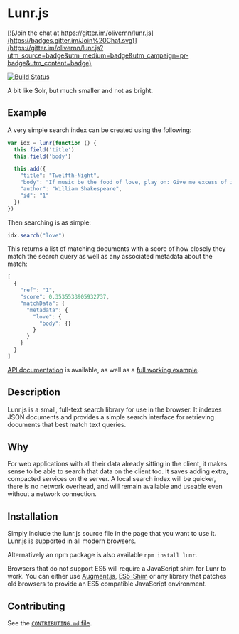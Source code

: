 # Lunr.js

[![Join the chat at https://gitter.im/olivernn/lunr.js](https://badges.gitter.im/Join%20Chat.svg)](https://gitter.im/olivernn/lunr.js?utm_source=badge&utm_medium=badge&utm_campaign=pr-badge&utm_content=badge)

[![Build Status](https://travis-ci.org/olivernn/lunr.js.png?branch=master)](https://travis-ci.org/olivernn/lunr.js)

A bit like Solr, but much smaller and not as bright.

## Example

A very simple search index can be created using the following:

```javascript
var idx = lunr(function () {
  this.field('title')
  this.field('body')

  this.add({
    "title": "Twelfth-Night",
    "body": "If music be the food of love, play on: Give me excess of it…",
    "author": "William Shakespeare",
    "id": "1"
  })
})
```

Then searching is as simple:

```javascript
idx.search("love")
```

This returns a list of matching documents with a score of how closely they match the search query as well as any associated metadata about the match:

```javascript
[
  {
    "ref": "1",
    "score": 0.3535533905932737,
    "matchData": {
      "metadata": {
        "love": {
          "body": {}
        }
      }
    }
  }
]
```

[API documentation](https://lunrjs.com/docs/index.html) is available, as well as a [full working example](https://olivernn.github.io/moonwalkers/).

## Description

Lunr.js is a small, full-text search library for use in the browser.  It indexes JSON documents and provides a simple search interface for retrieving documents that best match text queries.

## Why

For web applications with all their data already sitting in the client, it makes sense to be able to search that data on the client too.  It saves adding extra, compacted services on the server.  A local search index will be quicker, there is no network overhead, and will remain available and useable even without a network connection.

## Installation

Simply include the lunr.js source file in the page that you want to use it.  Lunr.js is supported in all modern browsers.

Alternatively an npm package is also available `npm install lunr`.

Browsers that do not support ES5 will require a JavaScript shim for Lunr to work. You can either use [Augment.js](https://github.com/olivernn/augment.js), [ES5-Shim](https://github.com/kriskowal/es5-shim) or any library that patches old browsers to provide an ES5 compatible JavaScript environment.

## Contributing

See the [`CONTRIBUTING.md` file](CONTRIBUTING.md).
